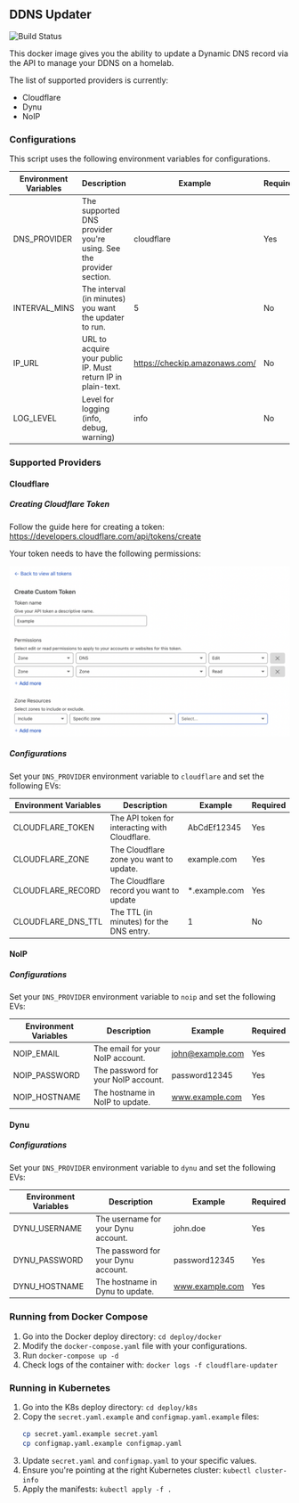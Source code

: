 ## DDNS Updater

![Build Status](https://github.com/atoy3731/ddns-updater/actions/workflows/docker-publish.yaml/badge.svg)

This docker image gives you the ability to update a Dynamic DNS record via the API to manage your DDNS on a homelab.

The list of supported providers is currently:

* Cloudflare
* Dynu
* NoIP

### Configurations

This script uses the following environment variables for configurations.

| Environment Variables | Description | Example | Required |
|-----------------------|-------------|---------|----------|
| DNS_PROVIDER | The supported DNS provider you're using. See the provider section. | cloudflare | Yes |
| INTERVAL_MINS | The interval (in minutes) you want the updater to run. | 5 | No |
| IP_URL | URL to acquire your public IP. Must return IP in plain-text. | https://checkip.amazonaws.com/ | No |
| LOG_LEVEL | Level for logging (info, debug, warning) | info | No |

### Supported Providers

#### Cloudflare

##### Creating Cloudflare Token

Follow the guide here for creating a token: https://developers.cloudflare.com/api/tokens/create

Your token needs to have the following permissions:

![Cloudflare Example](imgs/cf-example.png)

##### Configurations

Set your `DNS_PROVIDER` environment variable to `cloudflare` and set the following EVs:

| Environment Variables | Description | Example | Required |
|-----------------------|-------------|---------|----------|
| CLOUDFLARE_TOKEN      | The API token for interacting with Cloudflare. | AbCdEf12345 | Yes |
| CLOUDFLARE_ZONE      | The Cloudflare zone you want to update. | example.com | Yes |
| CLOUDFLARE_RECORD      | The Cloudflare record you want to update | *.example.com | Yes |
| CLOUDFLARE_DNS_TTL | The TTL (in minutes) for the DNS entry. | 1 | No |

#### NoIP

##### Configurations

Set your `DNS_PROVIDER` environment variable to `noip` and set the following EVs:

| Environment Variables | Description | Example | Required |
|-----------------------|-------------|---------|----------|
| NOIP_EMAIL      | The email for your NoIP account. | john@example.com | Yes |
| NOIP_PASSWORD      | The password for your NoIP account. | password12345 | Yes |
| NOIP_HOSTNAME      | The hostname in NoIP to update. | www.example.com | Yes |

#### Dynu

##### Configurations

Set your `DNS_PROVIDER` environment variable to `dynu` and set the following EVs:

| Environment Variables | Description | Example | Required |
|-----------------------|-------------|---------|----------|
| DYNU_USERNAME      | The username for your Dynu account. | john.doe | Yes |
| DYNU_PASSWORD      | The password for your Dynu account. | password12345 | Yes |
| DYNU_HOSTNAME      | The hostname in Dynu to update. | www.example.com | Yes |

### Running from Docker Compose

1. Go into the Docker deploy directory: `cd deploy/docker`
2. Modify the `docker-compose.yaml` file with your configurations.
3. Run `docker-compose up -d`
4. Check logs of the container with: `docker logs -f cloudflare-updater`

### Running in Kubernetes

1. Go into the K8s deploy directory: `cd deploy/k8s`
2. Copy the `secret.yaml.example` and `configmap.yaml.example` files:
    ```bash
    cp secret.yaml.example secret.yaml
    cp configmap.yaml.example configmap.yaml
    ```
3. Update `secret.yaml` and `configmap.yaml` to your specific values.
4. Ensure you're pointing at the right Kubernetes cluster: `kubectl cluster-info`
5. Apply the manifests: `kubectl apply -f .`